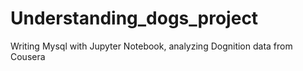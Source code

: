# Understanding_dogs_project
Writing Mysql with Jupyter Notebook, analyzing Dognition data from Cousera
